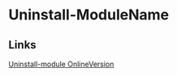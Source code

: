 # Uninstall-ModuleName

## Links

[Uninstall-module OnlineVersion](https://learn.microsoft.com/en-us/powershell/module/powershellget/uninstall-module?view=powershell-7.2)
